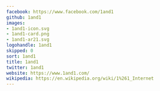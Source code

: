 ```yaml
---
facebook: https://www.facebook.com/1and1
github: 1and1
images:
- 1and1-icon.svg
- 1and1-card.png
- 1and1-ar21.svg
logohandle: 1and1
skipped: 0
sort: 1and1
title: 1and1
twitter: 1and1
website: https://www.1and1.com/
wikipedia: https://en.wikipedia.org/wiki/1%261_Internet
---
```

